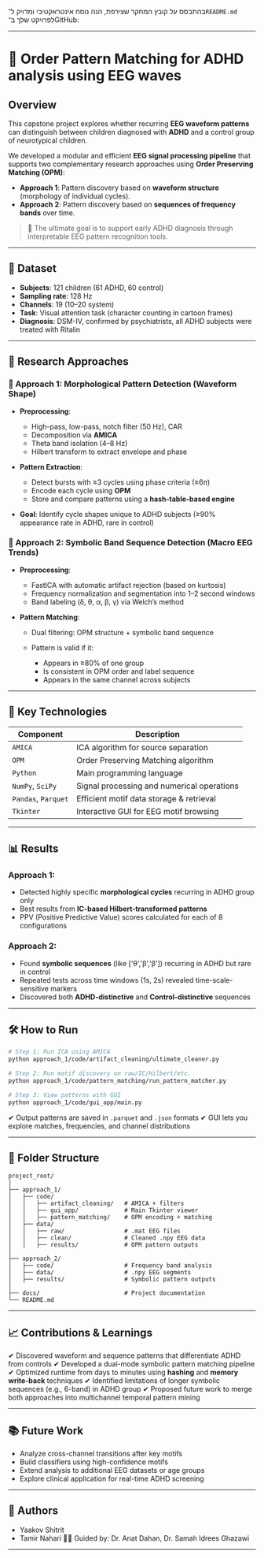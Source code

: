 בהתבסס על קובץ המחקר שצירפת, הנה נוסח אינטראקטיבי ומדויק ל־`README.md` לפרויקט שלך ב־GitHub:

---

# 🧠 Order Pattern Matching for ADHD analysis using EEG waves

## Overview

This capstone project explores whether recurring **EEG waveform patterns** can distinguish between children diagnosed with **ADHD** and a control group of neurotypical children.

We developed a modular and efficient **EEG signal processing pipeline** that supports two complementary research approaches using **Order Preserving Matching (OPM)**:

* **Approach 1**: Pattern discovery based on **waveform structure** (morphology of individual cycles).
* **Approach 2**: Pattern discovery based on **sequences of frequency bands** over time.

> 🎯 The ultimate goal is to support early ADHD diagnosis through interpretable EEG pattern recognition tools.

---

## 🧪 Dataset

* **Subjects**: 121 children (61 ADHD, 60 control)
* **Sampling rate**: 128 Hz
* **Channels**: 19 (10–20 system)
* **Task**: Visual attention task (character counting in cartoon frames)
* **Diagnosis**: DSM-IV, confirmed by psychiatrists, all ADHD subjects were treated with Ritalin

---

## 🧩 Research Approaches

### 🔹 Approach 1: Morphological Pattern Detection (Waveform Shape)

* **Preprocessing**:

  * High-pass, low-pass, notch filter (50 Hz), CAR
  * Decomposition via **AMICA**
  * Theta band isolation (4–8 Hz)
  * Hilbert transform to extract envelope and phase
* **Pattern Extraction**:

  * Detect bursts with ≥3 cycles using phase criteria (≥6π)
  * Encode each cycle using **OPM**
  * Store and compare patterns using a **hash-table-based engine**
* **Goal**: Identify cycle shapes unique to ADHD subjects (≥90% appearance rate in ADHD, rare in control)

### 🔹 Approach 2: Symbolic Band Sequence Detection (Macro EEG Trends)

* **Preprocessing**:

  * FastICA with automatic artifact rejection (based on kurtosis)
  * Frequency normalization and segmentation into 1–2 second windows
  * Band labeling (δ, θ, α, β, γ) via Welch’s method
* **Pattern Matching**:

  * Dual filtering: OPM structure + symbolic band sequence
  * Pattern is valid if it:

    * Appears in ≥80% of one group
    * Is consistent in OPM order and label sequence
    * Appears in the same channel across subjects

---

## 🧠 Key Technologies

| Component           | Description                                |
| ------------------- | ------------------------------------------ |
| `AMICA`             | ICA algorithm for source separation        |
| `OPM`               | Order Preserving Matching algorithm        |
| `Python`            | Main programming language                  |
| `NumPy`, `SciPy`    | Signal processing and numerical operations |
| `Pandas`, `Parquet` | Efficient motif data storage & retrieval   |
| `Tkinter`           | Interactive GUI for EEG motif browsing     |

---

## 📊 Results

### Approach 1:

* Detected highly specific **morphological cycles** recurring in ADHD group only
* Best results from **IC-based Hilbert-transformed patterns**
* PPV (Positive Predictive Value) scores calculated for each of 8 configurations

### Approach 2:

* Found **symbolic sequences** (like \['θ','β','β']) recurring in ADHD but rare in control
* Repeated tests across time windows (1s, 2s) revealed time-scale-sensitive markers
* Discovered both **ADHD-distinctive** and **Control-distinctive** sequences

---

## 🛠 How to Run

```bash
# Step 1: Run ICA using AMICA
python approach_1/code/artifact_cleaning/ultimate_cleaner.py

# Step 2: Run motif discovery on raw/IC/Hilbert/etc.
python approach_1/code/pattern_matching/run_pattern_matcher.py

# Step 3: View patterns with GUI
python approach_1/code/gui_app/main.py
```

✔ Output patterns are saved in `.parquet` and `.json` formats
✔ GUI lets you explore matches, frequencies, and channel distributions

---

## 🧩 Folder Structure

```
project_root/
│
├── approach_1/
│   ├── code/
│   │   ├── artifact_cleaning/   # AMICA + filters
│   │   ├── gui_app/             # Main Tkinter viewer
│   │   ├── pattern_matching/    # OPM encoding + matching
│   ├── data/
│   │   ├── raw/                 # .mat EEG files
│   │   ├── clean/               # Cleaned .npy EEG data
│   │   ├── results/             # OPM pattern outputs
│
├── approach_2/
│   ├── code/                    # Frequency band analysis
│   ├── data/                    # .npy EEG segments
│   ├── results/                 # Symbolic pattern outputs
│
├── docs/                        # Project documentation
└── README.md
```

---

## 📈 Contributions & Learnings

✔ Discovered waveform and sequence patterns that differentiate ADHD from controls
✔ Developed a dual-mode symbolic pattern matching pipeline
✔ Optimized runtime from days to minutes using **hashing** and **memory write-back** techniques
✔ Identified limitations of longer symbolic sequences (e.g., 6-band) in ADHD group
✔ Proposed future work to merge both approaches into multichannel temporal pattern mining

---

## 📚 Future Work

* Analyze cross-channel transitions after key motifs
* Build classifiers using high-confidence motifs
* Extend analysis to additional EEG datasets or age groups
* Explore clinical application for real-time ADHD screening

---

## 👥 Authors

* Yaakov Shitrit
* Tamir Nahari
  👩‍🏫 Guided by: Dr. Anat Dahan, Dr. Samah Idrees Ghazawi

---
